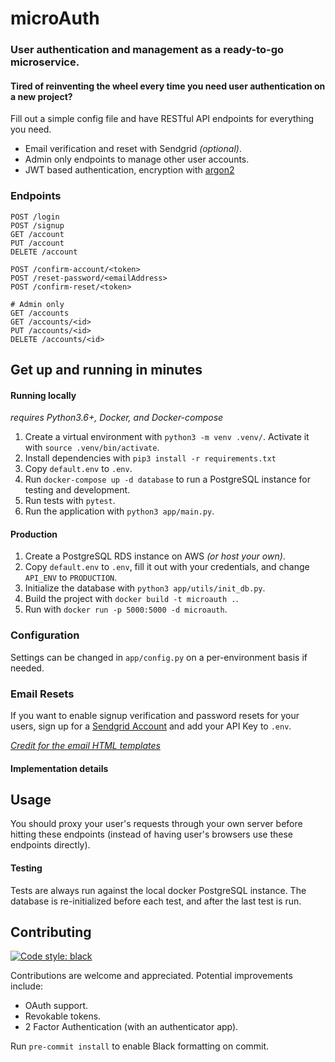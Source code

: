 # microAuth

### User authentication and management as a ready-to-go microservice.

#### Tired of reinventing the wheel every time you need user authentication on a new project?

Fill out a simple config file and have RESTful API endpoints for everything you need.

* Email verification and reset with Sendgrid _(optional)_.
* Admin only endpoints to manage other user accounts.
* JWT based authentication, encryption with [argon2](https://github.com/P-H-C/phc-winner-argon2)

### Endpoints

```
POST /login
POST /signup
GET /account
PUT /account
DELETE /account

POST /confirm-account/<token>
POST /reset-password/<emailAddress>
POST /confirm-reset/<token>

# Admin only
GET /accounts
GET /accounts/<id>
PUT /accounts/<id>
DELETE /accounts/<id>
```

## Get up and running in minutes

#### Running locally

_requires Python3.6+, Docker, and Docker-compose_

1.  Create a virtual environment with `python3 -m venv .venv/`. Activate it with `source .venv/bin/activate`.
2.  Install dependencies with `pip3 install -r requirements.txt`
3.  Copy `default.env` to `.env`.
4.  Run `docker-compose up -d database` to run a PostgreSQL instance for testing and development.
5.  Run tests with `pytest`.
6.  Run the application with `python3 app/main.py`.

#### Production

1.  Create a PostgreSQL RDS instance on AWS _(or host your own)_.
2.  Copy `default.env` to `.env`, fill it out with your credentials, and change `API_ENV` to `PRODUCTION`.
3.  Initialize the database with `python3 app/utils/init_db.py`.
4.  Build the project with `docker build -t microauth .`.
5.  Run with `docker run -p 5000:5000 -d microauth`.

### Configuration

Settings can be changed in `app/config.py` on a per-environment basis if needed.

### Email Resets

If you want to enable signup verification and password resets for your users, sign up for a [Sendgrid Account](https://sendgrid.com) and add your API Key to `.env`.

_[Credit for the email HTML templates](https://github.com/wildbit/postmark-templates)_

#### Implementation details


## Usage

You should proxy your user's requests through your own server before hitting these endpoints (instead of having user's browsers use these endpoints directly).


#### Testing

Tests are always run against the local docker PostgreSQL instance. The database is re-initialized before each test, and after the last test is run.

## Contributing

[![Code style: black](https://img.shields.io/badge/code%20style-black-000000.svg)](https://github.com/ambv/black)

Contributions are welcome and appreciated. Potential improvements include:

* OAuth support.
* Revokable tokens.
* 2 Factor Authentication (with an authenticator app).

Run `pre-commit install` to enable Black formatting on commit.
